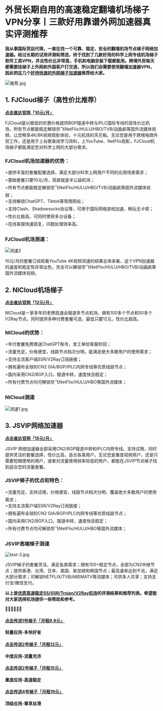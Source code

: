 # 外贸长期自用的高速稳定翻墙机场梯子VPN分享丨三款好用靠谱外网加速器真实评测推荐
**我从事国际货运代理，一直在找一个可靠、稳定、安全的翻墙机场节点梯子网络加速器。经过长期的试用评测和筛选，终于找到了几款好用的科学上网专线机场梯子软件工具VPN，并且性价比非常高，手机和电脑安装下载都能用。跨境外贸每天都需要挂梯子上外网和外国客户打交道，所以我们会需要使用翻墙加速器VPN，因此把这几个[好用快速的外网梯子加速器](https://github.com/VPN-Best/TOP5)推荐给大家。**  

![推荐.jpg](https://s2.loli.net/2023/10/21/9MJ6jEblcLRWTyk.jpg)

## 1. FJCloud梯子（高性价比推荐）

[**点击直达官网「10元/月」**](https://go.51tz.cc/fjcloud)  


FJCloud是以极低的优惠价格提供BGP隧道中转与IPLC国际专线的高性价比机场，所有节点都能稳定解锁奈飞NetFlix/HULU/HBO/TVB/动画疯等国外流媒体视频，让您畅享4K/8K视频观影体验，十元机场的天花板。无论您是用于跨境电商外贸工作，还是用于上谷歌查阅学习资料，上YouTube、NetFlix观影，FJCloud机场梯子都能满足您对科学上网的大部分需求。

### FJCloud机场加速器的优势：

⭐提供丰富的套餐配置选择，满足大部分科学上网用户不同的应用场景需求；  
⭐基础套餐只要10元/月，简直就是半公益机场；  
⭐所有节点都能稳定解锁奈飞NetFlix/HULU/HBO/TVB/动画疯等国外流媒体视频；  
⭐支持解锁ChatGPT、Tiktok等常用网站；  
⭐支持Clash、Shadowsocks协议等，可用于国际网络游戏加速，畅玩无卡顿；  
⭐性价比极高，可同时使用多台设备；  
⭐在线客服快速回复，问题处理效率高。  

### FJCloud机场测速：   

![测速2](https://github.com/VPN-Best/VPN-China/assets/148308996/57e23164-03c9-42fc-9dfd-111eb39a33bb)


10元/月的套餐订阅观看YouTube 4K视频测速的结果总体来看，这个VPN加速器的速度和稳定性非常出色，完全可以解锁奈飞NetFlix/HULU/HBO/TVB/动画疯等国外流媒体视频。

## 2. NICloud机场梯子
[**点击直达官网「12元/月」**](https://go.51tz.cc/nicecloud)

NICloud是一家多年的老牌高速全隧道多节点机场，拥有100多个节点和50多个V2Ray节点。同时提供多种付费套餐可选，最低只要12元，性价比超高。

### NICloud的优势：  
⭐年付套餐免费赠送ChatGPT账号，发工单给客服秒回；  
⭐流量充足，价格便宜，线路节点档次分明，能满足绝大多数用户的使用需求；  
⭐支持主流客户端SSR/V2Ray订阅链接；  
⭐拥有遍布全球的CN2 GIA/BGP/IPLC内网专线等优质线路节点；  
⭐国内采用CN2/BGP入口，隧道中转，速度快且稳定；  
⭐所有付费节点均可解锁奈飞NetFlix/HULU/HBO等国外流媒体；  

### NICloud测速  
![测速1.jpg](https://s2.loli.net/2023/10/21/9Ns7FvAWziDhErT.jpg)

## **3. JSVIP网络加速器**
[**点击直达官网「15元/月」**](https://go.51tz.cc/dd)   

JSVIP 网络加速器全部采用CN2/BGP隧道中转和IPLC内网专线。支持试用，同时提供灵活的套餐选择，性价比高，适合各类用户。无论您是重度视频用户，还是只需要短期使用的用户，或者对流量使用频率较低的用户，都能在JSVIP节点梯子找到适合您的流量套餐。

### JSVIP梯子的优点和特色：  
⭐流量充足，支持试用，价格便宜，线路节点档次分明，覆盖绝大多数用户的使用需求；  
⭐支持主流客户端SSR/V2Ray订阅链接；  
⭐拥有遍布全球的CN2 GIA/BGP/IPLC内网专线等优质线路节点；  
⭐国内采用CN2/BGP入口，隧道中转，速度快且稳定；  
⭐所有付费节点均可解锁奈飞NetFlix/HULU/HBO等国外流媒体；  

### JSVIP高端梯子测速  
![test-3.jpg](https://s2.loli.net/2023/10/23/MnRgu9qdSD5UvJA.jpg)

JSVIP梯子的套餐灵活，满足各类需求；拥有100+稳定节点，全部为CN2中继节点；提供香港、台湾、日本、美国、新加坡和韩国节点；最高速率达到千兆，满足大部分需求；可解锁NETFLIX/TVB/ABEMATV等流媒体；可供多人共享；支持支付宝/微信支付。

**以上是[优质高速稳定SS/SSR/Trojan/V2Ray机场](https://musescore.org/zh-hans/node/369944)的评测结果和推荐列表。希望能对大家选择机场提供一些帮助和参考。**

🌈🌈🌈🌈🌈🌈  
#### [点击传送1号梯子「月租9.9元」](https://go.1vpn.cc/jife)
**轻量应用-多快好省**

#### [点击传送2号梯子「月租12元」](https://go.1vpn.cc/nisi)
**中度应用-流量充沛**

#### [点击传送2号梯子「月租15元」](https://go.1vpn.cc/3fan)
**重度应用-高速稳定**

#### [点击传送4号梯子「月租19元」](https://go.1vpn.cc/suyu)
**顶级应用-尊享丝滑**



